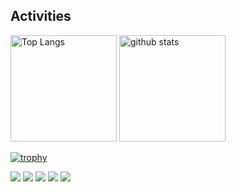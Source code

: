 ## Activities
<div align="left"> 
  <img alt="Top Langs" height="170px" src="https://github-readme-stats.vercel.app/api?username=kado-kado&count_private=true" />
  <img alt="github stats" height="170px" src="https://github-readme-stats.vercel.app/api/top-langs/?username=kado-kado&layout=compact&count_private=true" />
</div>

[![trophy](https://github-profile-trophy.vercel.app/?username=kado-kado&theme=onedark&column=7
)](https://github.com/ryo-ma/github-profile-trophy)

![](http://github-profile-summary-cards.vercel.app/api/cards/profile-details?username=kado-kado&theme=default)
![](http://github-profile-summary-cards.vercel.app/api/cards/repos-per-language?username=kado-kado&theme=default)
![](http://github-profile-summary-cards.vercel.app/api/cards/most-commit-language?username=kado-kado&theme=default)
![](http://github-profile-summary-cards.vercel.app/api/cards/stats?username=kado-kado&theme=default)
![](http://github-profile-summary-cards.vercel.app/api/cards/productive-time?username=kado-kado&theme=default&utcOffset=8)